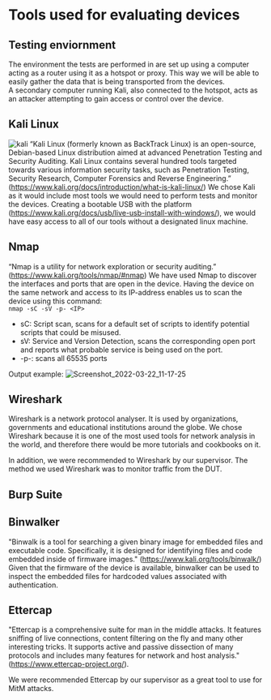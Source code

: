 
# Tools used for evaluating devices

## Testing enviornment
The environment the tests are performed in are set up using a computer acting as a router using it as a hotspot or proxy. This way we will be able to easily gather the data that is being transported from the devices.  
A secondary computer running Kali, also connected to the hotspot, acts as an attacker attempting to gain access or control over the device.


## Kali Linux
![kali](https://user-images.githubusercontent.com/98017528/159913136-72ea965a-3430-41c5-932d-ab37b8b7999e.png)
“Kali Linux (formerly known as BackTrack Linux) is an open-source, Debian-based Linux distribution aimed at advanced Penetration Testing and Security Auditing. Kali Linux contains several hundred tools targeted towards various information security tasks, such as Penetration Testing, Security Research, Computer Forensics and Reverse Engineering.” (https://www.kali.org/docs/introduction/what-is-kali-linux/)
We chose Kali as it would include most tools we would need to perform tests and monitor the devices. Creating a bootable USB with the platform (https://www.kali.org/docs/usb/live-usb-install-with-windows/), we would have easy access to all of our tools without a designated linux machine.

## Nmap
“Nmap is a utility for network exploration or security auditing.” (https://www.kali.org/tools/nmap/#nmap)
We have used Nmap to discover the interfaces and ports that are open in the device. Having the device on the same network and access to its IP-address enables us to scan the device using this command:  
```nmap -sC -sV -p- <IP>```
- sC: Script scan, scans for a default set of scripts to identify potential scripts that could be misused.
- sV: Service and Version Detection, scans the corresponding open port and reports what probable service is being used on the port.
- -p-: scans all 65535 ports

Output example:
![Screenshot_2022-03-22_11-17-25](https://user-images.githubusercontent.com/98017528/159465247-7c69ae95-9645-47d6-9ed9-79caa135f1f5.png)
## Wireshark
Wireshark is a network protocol analyser. It is used by organizations, governments and educational institutions around the globe. We chose Wireshark because it is one of the most used tools for network analysis in the world, and therefore there would be more tutorials and cookbooks on it.

In addition, we were recommended to Wireshark by our supervisor. The method we used Wireshark was to monitor traffic from the DUT. 	
## Burp Suite

## Binwalker
"Binwalk is a tool for searching a given binary image for embedded files and executable code. Specifically, it is designed for identifying files and code embedded inside of firmware images." (https://www.kali.org/tools/binwalk/)  
Given that the firmware of the device is available, binwalker can be used to inspect the embedded files for hardcoded values associated with authentication. 

## Ettercap
"Ettercap is a comprehensive suite for man in the middle attacks. It features sniffing of live connections, content filtering on the fly and many other interesting tricks. It supports active and passive dissection of many protocols and includes many features for network and host analysis." (https://www.ettercap-project.org/). 

We were recommended Ettercap by our supervisor as a great tool to use for MitM attacks. 

